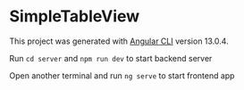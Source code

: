 # SimpleTableView

This project was generated with [Angular CLI](https://github.com/angular/angular-cli) version 13.0.4.

Run `cd server` and `npm run dev` to start backend server

Open another terminal and run `ng serve` to start frontend app
